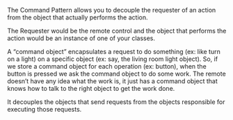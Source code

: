 The Command Pattern allows you to decouple the requester of an action from the object
that actually performs the action.

The Requester would be the remote control and the object that performs the action would
be an instance of one of your <T> classes.

A “command object” encapsulates a request to do something (ex: like turn on a light) on
a specific object (ex: say, the living room light object). So, if we store a command object
for each operation (ex: button), when the button is pressed we ask the command object to do
some work. The remote doesn’t have any idea what the work is, it just has a command object
that knows how to talk to the right object to get the work done.

It decouples the objects that send requests from the objects responsible for executing those requests.
